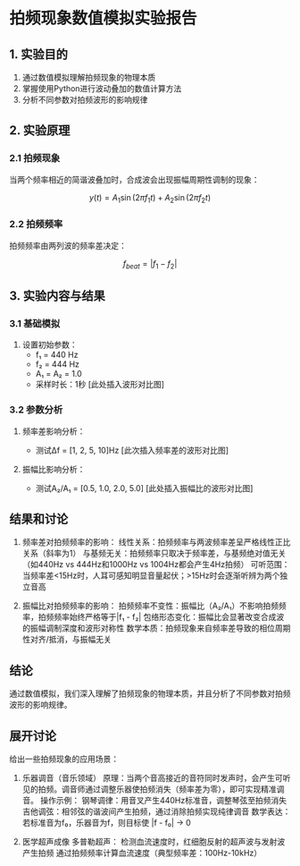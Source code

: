 # 拍频现象数值模拟实验报告

## 1. 实验目的
1. 通过数值模拟理解拍频现象的物理本质
2. 掌握使用Python进行波动叠加的数值计算方法
3. 分析不同参数对拍频波形的影响规律

## 2. 实验原理
### 2.1 拍频现象
当两个频率相近的简谐波叠加时，合成波会出现振幅周期性调制的现象：

$$
y(t) = A_1\sin(2\pi f_1 t) + A_2\sin(2\pi f_2 t)
$$

### 2.2 拍频频率
拍频频率由两列波的频率差决定：

$$
f_{beat} = |f_1 - f_2|
$$


## 3. 实验内容与结果

### 3.1 基础模拟
1. 设置初始参数：
   - f₁ = 440 Hz
   - f₂ = 444 Hz 
   - A₁ = A₂ = 1.0
   - 采样时长：1秒
[此处插入波形对比图]

### 3.2 参数分析
1. 频率差影响分析：
   
   - 测试Δf = [1, 2, 5, 10]Hz
[此次插入频率差的波形对比图]

2. 振幅比影响分析：
   
   - 测试A₂/A₁ = [0.5, 1.0, 2.0, 5.0]
[此处插入振幅比的波形对比图]

## 结果和讨论
1. 频率差对拍频频率的影响：
线性关系：拍频频率与两波频率差呈严格线性正比关系（斜率为1）
与基频无关：拍频频率只取决于频率差，与基频绝对值无关（如440Hz vs 444Hz和1000Hz vs 1004Hz都会产生4Hz拍频）
可听范围：当频率差<15Hz时，人耳可感知明显音量起伏；>15Hz时会逐渐听辨为两个独立音高
  
2. 振幅比对拍频频率的影响：
拍频频率不变性：振幅比（A₂/A₁）不影响拍频频率，拍频频率始终严格等于|f₁ - f₂|
包络形态变化：振幅比会显著改变合成波的振幅调制深度和波形对称性
数学本质：拍频现象来自频率差导致的相位周期性对齐/抵消，与振幅无关

## 结论
通过数值模拟，我们深入理解了拍频现象的物理本质，并且分析了不同参数对拍频波形的影响规律。

## 展开讨论
给出一些拍频现象的应用场景：
1. 乐器调音（音乐领域）
原理：当两个音高接近的音符同时发声时，会产生可听见的拍频。调音师通过调整乐器使拍频消失（频率差为零），即可实现精准调音。
操作示例：
钢琴调律：用音叉产生440Hz标准音，调整琴弦至拍频消失
吉他调弦：相邻弦的谐波间产生拍频，通过消除拍频实现纯律调音
数学表达：若标准音为f₀，乐器音为f，则目标使 |f - f₀| → 0

2. 医学超声成像
多普勒超声：
检测血流速度时，红细胞反射的超声波与发射波产生拍频
通过拍频频率计算血流速度（典型频率差：100Hz-10kHz）

